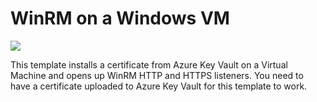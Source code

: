 # WinRM on a Windows VM

<a href="https://portal.azure.com/#create/Microsoft.Template/uri/https%3A%2F%2Fraw.githubusercontent.com%2FAzure%2Fazure-quickstart-templates%2Fmaster%2F201-winrm-windows-vm%2Fazuredeploy.json" target="_blank">
    <img src="http://azuredeploy.net/deploybutton.png"/>
</a>

This template installs a certificate from Azure Key Vault on a Virtual Machine and opens up WinRM HTTP and HTTPS listeners. You need to have a certificate uploaded to Azure Key Vault for this template to work.
